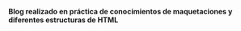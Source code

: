 <B>Blog realizado en práctica de conocimientos de maquetaciones y diferentes estructuras de HTML </B>
